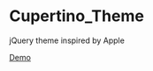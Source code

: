 # Cupertino_Theme
jQuery theme inspired by Apple

[Demo](https://kaylarose.github.io/Cupertino_Theme/)
